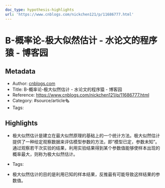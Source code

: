 ```yaml
---
doc_type: hypothesis-highlights
url: 'https://www.cnblogs.com/nickchen121/p/11686777.html'
---
```

# B-概率论-极大似然估计 - 水论文的程序猿 - 博客园
## Metadata
- Author: [cnblogs.com]()
- Title: B-概率论-极大似然估计 - 水论文的程序猿 - 博客园
- Reference: https://www.cnblogs.com/nickchen121/p/11686777.html
- Category: #source/article🗞
- Tags:
## Highlights
- 极大似然估计是建立在最大似然原理的基础上的一个统计方法。极大似然估计提供了一种给定观察数据来评估模型参数的方法，即“模型已定，参数未知”。通过观察若干次实验的结果，利用实验结果得到某个参数值能够使样本出现的概率最大，则称为极大似然估计。


- Tags:

- 极大似然估计的目的是利用已知的样本结果，反推最有可能导致这样结果的参数值。

